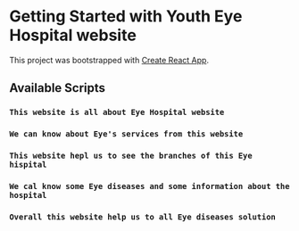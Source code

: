 # Getting Started with Youth Eye Hospital website

This project was bootstrapped with [Create React App](https://github.com/facebook/create-react-app).

## Available Scripts

### `This website is all about Eye Hospital website`

### `We can know about Eye's services from this website`

### `This website hepl us to see the branches of this Eye hispital`

### `We cal know some Eye diseases and some information about the hospital`

### `Overall this website help us to all Eye diseases solution`


